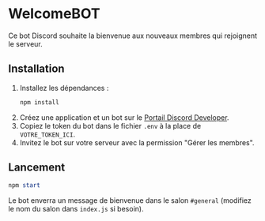# WelcomeBOT

Ce bot Discord souhaite la bienvenue aux nouveaux membres qui rejoignent le serveur.

## Installation

1. Installez les dépendances :
   ```powershell
   npm install
   ```
2. Créez une application et un bot sur le [Portail Discord Developer](https://discord.com/developers/applications).
3. Copiez le token du bot dans le fichier `.env` à la place de `VOTRE_TOKEN_ICI`.
4. Invitez le bot sur votre serveur avec la permission "Gérer les membres".

## Lancement

```powershell
npm start
```

Le bot enverra un message de bienvenue dans le salon `#general` (modifiez le nom du salon dans `index.js` si besoin).
